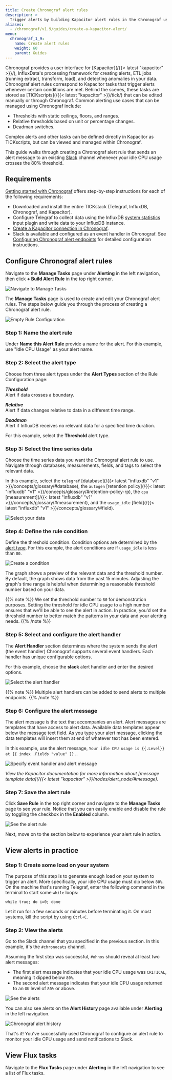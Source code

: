```yaml
---
title: Create Chronograf alert rules
description: >
  Trigger alerts by building Kapacitor alert rules in the Chronograf user interface (UI).
aliases:
  - /chronograf/v1.9/guides/create-a-kapacitor-alert/
menu:
  chronograf_1_9:
    name: Create alert rules
    weight: 60
    parent: Guides
---
```



Chronograf provides a user interface for [Kapacitor](/{{< latest "kapacitor" >}}/), InfluxData's processing framework for creating alerts, ETL jobs (running extract, transform, load), and detecting anomalies in your data.
Chronograf alert rules correspond to Kapacitor tasks that trigger alerts whenever certain conditions are met.
Behind the scenes, these tasks are stored as [TICKscripts](/{{< latest "kapacitor" >}}/tick/) that can be edited manually or through Chronograf.
Common alerting use cases that can be managed using Chronograf include:

* Thresholds with static ceilings, floors, and ranges.
* Relative thresholds based on unit or percentage changes.
* Deadman switches.

Complex alerts and other tasks can be defined directly in Kapacitor as TICKscripts, but can be viewed and managed within Chronograf.

This guide walks through creating a Chronograf alert rule that sends an alert message to an existing [Slack](https://slack.com/) channel whenever your idle CPU usage crosses the 80% threshold.

## Requirements

[Getting started with Chronograf](/chronograf/v1.9/introduction/getting-started/) offers step-by-step instructions for each of the following requirements:

* Downloaded and install the entire TICKstack (Telegraf, InfluxDB, Chronograf, and Kapacitor).
* Configure Telegraf to collect data using the InfluxDB [system statistics](https://github.com/influxdata/telegraf/tree/master/plugins/inputs/system) input plugin and write data to your InfluxDB instance.
* [Create a Kapacitor connection in Chronograf](/chronograf/v1.9/introduction/installation/#connect-chronograf-to-kapacitor).
* Slack is available and configured as an event handler in Chronograf. See [Configuring Chronograf alert endpoints](/chronograf/v1.9/guides/configuring-alert-endpoints/) for detailed configuration instructions.

## Configure Chronograf alert rules

Navigate to the **Manage Tasks** page under **Alerting** in the left navigation, then click **+ Build Alert Rule** in the top right corner.

![Navigate to Manage Tasks](/img/chronograf/1-6-alerts-manage-tasks-nav.png)

The **Manage Tasks** page is used to create and edit your Chronograf alert rules.
The steps below guide you through the process of creating a Chronograf alert rule.

![Empty Rule Configuration](/img/chronograf/1-6-alerts-rule-builder.png)

### Step 1: Name the alert rule

Under **Name this Alert Rule** provide a name for the alert.
For this example, use "Idle CPU Usage" as your alert name.

### Step 2: Select the alert type

Choose from three alert types under the **Alert Types** section of the Rule Configuration page:

_**Threshold**_  
Alert if data crosses a boundary.

_**Relative**_  
Alert if data changes relative to data in a different time range.

_**Deadman**_  
Alert if InfluxDB receives no relevant data for a specified time duration.

For this example, select the **Threshold** alert type.

### Step 3: Select the time series data

Choose the time series data you want the Chronograf alert rule to use.
Navigate through databases, measurements, fields, and tags to select the relevant data.

In this example, select the `telegraf` [database](/{{< latest "influxdb" "v1" >}}/concepts/glossary/#database), the `autogen` [retention policy](/{{< latest "influxdb" "v1" >}}/concepts/glossary/#retention-policy-rp), the `cpu` [measurement](/{{< latest "influxdb" "v1" >}}/concepts/glossary/#measurement), and the `usage_idle` [field](/{{< latest "influxdb" "v1" >}}/concepts/glossary/#field).

![Select your data](/img/chronograf/1-6-alerts-time-series.png)

### Step 4: Define the rule condition

Define the threshold condition.
Condition options are determined by the [alert type](#step-2-select-the-alert-type).
For this example, the alert conditions are if `usage_idle` is less than `80`.

![Create a condition](/img/chronograf/1-6-alerts-conditions.png)

The graph shows a preview of the relevant data and the threshold number.
By default, the graph shows data from the past 15 minutes.
Adjusting the graph's time range is helpful when determining a reasonable threshold number based on your data.

{{% note %}}
We set the threshold number to `80` for demonstration purposes.
Setting the threshold for idle CPU usage to a high number ensures that we'll be able to see the alert in action.
In practice, you'd set the threshold number to better match the patterns in your data and your alerting needs.
{{% /note %}}

### Step 5: Select and configure the alert handler

The **Alert Handler** section determines where the system sends the alert (the event handler)
Chronograf supports several event handlers.
Each handler has unique configurable options.

For this example, choose the **slack** alert handler and enter the desired options.

![Select the alert handler](/img/chronograf/1-6-alerts-configure-handlers.png)

{{% note %}}
Multiple alert handlers can be added to send alerts to multiple endpoints.
{{% /note %}}

### Step 6: Configure the alert message

The alert message is the text that accompanies an alert.
Alert messages are templates that have access to alert data.
Available data templates appear below the message text field.
As you type your alert message, clicking the data templates will insert them at end of whatever text has been entered.

In this example, use the alert message, `Your idle CPU usage is {{.Level}} at {{ index .Fields "value" }}.`.

![Specify event handler and alert message](/img/chronograf/1-6-alerts-message.png)

*View the Kapacitor documentation for more information about [message template data](/{{< latest "kapacitor" >}}/nodes/alert_node/#message).*

### Step 7: Save the alert rule

Click **Save Rule** in the top right corner and navigate to the **Manage Tasks** page to see your rule.
Notice that you can easily enable and disable the rule by toggling the checkbox in the **Enabled** column.

![See the alert rule](/img/chronograf/1-6-alerts-view-rules.png)

Next, move on to the section below to experience your alert rule in action.

## View alerts in practice

### Step 1: Create some load on your system

The purpose of this step is to generate enough load on your system to trigger an alert.
More specifically, your idle CPU usage must dip below `80%`.
On the machine that's running Telegraf, enter the following command in the terminal to start some `while` loops:

```
while true; do i=0; done
```

Let it run for a few seconds or minutes before terminating it.
On most systems, kill the script by using `Ctrl+C`.

### Step 2: View the alerts

Go to the Slack channel that you specified in the previous section.
In this example, it's the `#chronocats` channel.

Assuming the first step was successful, `#ohnos` should reveal at least two alert messages:

* The first alert message indicates that your idle CPU usage was `CRITICAL`, meaning it dipped below `80%`.
* The second alert message indicates that your idle CPU usage returned to an `OK` level of `80%` or above.

![See the alerts](/img/chronograf/1-6-alerts-slack-notifications.png)

You can also see alerts on the **Alert History** page available under **Alerting** in the left navigation.

![Chronograf alert history](/img/chronograf/1-6-alerts-history.png)

That's it! You've successfully used Chronograf to configure an alert rule to monitor your idle CPU usage and send notifications to Slack.

## View Flux tasks

Navigate to the **Flux Tasks** page under **Alerting** in the left navigation to see a list of Flux tasks.

